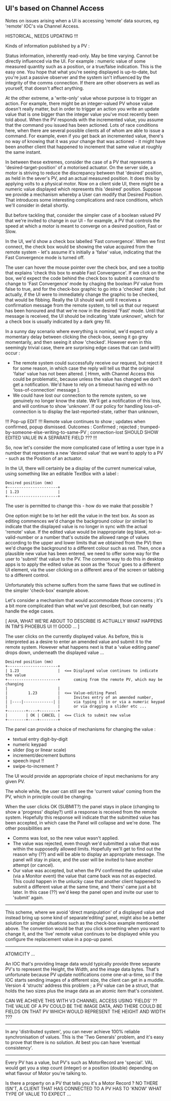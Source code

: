 ﻿## UI's based on Channel Access

Notes on issues arising when a UI is accessing 'remote' data sources, eg 'remote' IOC's via Channel Access.

HISTORICAL, NEEDS UPDATING !!!

Kinds of information published by a PV :

Status information, inherently read-only. May be time varying. Cannot be directly influenced via the UI.
For example : numeric value of some measured quantity such as a position, or a true/false indication.
This is the easy one. You hope that what you're seeing displayed is up-to-date, but you're just a passive observer and the system isn't influenced by the integrity of the comms connection. 
If there are other observers as well as yourself, that doesn't affect anything.

At the other extreme, a 'write-only' value whose purpose is to trigger an action.
For example, there might be an integer-valued PV whose value doesn't really matter, but in order to trigger an action you write an update value that is one bigger than the integer value you've most recently been told about. When the PV responds with the incremented value, you assume that the command you issued has been actioned.
Lots of race conditions here, when there are several possible clients all of whom are able to issue a command. For example, even if you get back an incremented value, there's no way of knowing that it was *your* change that was actioned - it might have been another client that happened to increment that same value at roughly the same instant.

In between these extremes, consider the case of a PV that represents a 'desired-target-position' of a motorised actuator. On the server side, a motor is striving to reduce the discrepancy between that 'desired' position, as held in the sever's PV,  and an actual measured position. It does this by applying volts to a physical motor. Now on a client side UI, there might be a numeric value displayed which represents this 'desired' position. Suppose we provide a mechanism whereby a User can modify that Desired Position. That introduces some interesting complications and race conditions, which we'll consider in detail shortly. 
    
But before tackling that, consider the simpler case of a boolean valued PV that we're invited to change in our UI - for example, a PV that controls the speed at which a motor is meant to converge on a desired position, Fast or Slow.

In the UI, we'd show a check box labelled 'Fast convergence'. When we first connect, the check box would be showing the value acquired from the remote system - let's assume it's initially a 'false' value, indicating that the Fast Convergence mode is turned off.

The user can hover the mouse pointer over the check box, and see a tooltip that explains 'check this box to enable Fast Convergence'. If we click on the box, we'd expect the code behind the check box to submit a command to change to 'Fast Convergence' mode by chaging the boolean PV value from false to true, and for the check-box graphic to go into a 'checked' state ; but actually, if the UI were to immediately change the graphic to be checked, that would be fibbing. Really the UI should wait until it receives a confirmation message from the remote system, to tell us that our request has been honoured and that we're now in the desired 'Fast' mode. Until that message is received, the UI should be indicating 'state unknown', which for a check box is usually indicated by a dark grey fill.

In a sunny day scenario where everything is nominal, we'd expect only a momentary delay between clicking the check-box, seeing it go grey momentarily, and then seeing it show 'checked'.
However even in this seemingly trivial case, there are surprising edge cases that can (and will!) occur :
 - The remote system could successfully receive our request, but reject it for some reason, in which case the reply will tell us that the original 'false' value has not been altered. [ Hmm, with Channel Access this could be problematic, because unless the value has changed we don't get a notification. We'd have to rely on a timeout having ed with no 'loss-of-connection' message ].
 - We could have lost our connection to the remote system, so we genuinely no longer know the state. We'll get a notification of this loss, and will continue to show 'unknown'. If our policy for handling loss-of-connection is to display the last-reported-state, rather than unknown, 

!!! Pop-up EDIT !!!
Remote value continues to show ; updates when confirmed, popup dismissed.
Outcomes :
Confirmed ; rejected ; trumped-by-someone-else-writing-to-same-PV ; connection-lost
SHOULD SHOW EDITED VALUE IN A SEPARATE FIELD ??? !!!

So, now let's consider the more complicated case of letting a user type in a number that represents a new 'desired value' that we want to apply to a PV - such as the Position of an actuator.

In the UI, there will certainly be a display of the current numerical value, using something like an editable TextBox with a label :

    Desired position (mm)
    +----------------------+
    | 1.23                 |
    +----------------------+

The user is permitted to change this - how do we make that possible ?

One option might be to let her edit the value in the text box. As soon as editing commences we'd change the background colour (or similar) to indicate that the displayed value is no longer in sync with the actual 'remote' value. If the edited value would be inappropriate (eg blank, not-a-valid-number or a number that's outside the allowed range of values according to the upper and lower limits that we obtained from the PV) then we'd change the background to a different colour such as red. Then, once a plausible new value has been entered, we need to offer some way for the user to 'submit' that value to the PV. The common way to do this in desktop apps is to apply the edited value as soon as the 'focus' goes to a different UI element, via the user clicking on a different area of the screen or tabbing to a different control.

Unfortunately this scheme suffers from the same flaws that we outlined in the simpler 'check-box' example above.

Let's consider a mechanism that would accommodate those concerns ; it's a bit more complicated than what we've just described, but can neatly handle the edge cases.

[ AHA, WHAT WE'RE ABOUT TO DESCRIBE IS ACTUALLY WHAT HAPPENS IN TIM'S PHOEBUS UI !!! GOOD ... ]

The user clicks on the currently displayed value. As before, this is interpreted as a desire to enter an amended value and submit it to the remote system. However what happens next is that a 'value editing panel' drops down, underneath the displayed value ...

    Desired position (mm)
    +----------------------+
    | 1.23                 |  <== Displayed value continues to indicate the value
    +----------------------+      coming from the remote PV, which may be changing
    |                      |
    |         1.23         |  <== Value-editing Panel
    |                      |      Invites entry of an amended number,
    | |----|-------------| |      via typing it in or via a numeric keypad
    |                      |      or via dragging a slider etc ...
    +--------+----+--------+
    |        | OK | CANCEL |  <== Click to submit new value
    +--------+----+--------+

The panel can provide a choice of mechanisms for changing the value :
 - textual entry digit-by-digit
 - numeric keypad
 - slider (log or linear scale)
 - increment/decrement buttons
 - speech input !!
 - swipe-to-increment ?

The UI would provide an appropriate choice of input mechanisms for any given PV.

The whole while, the user can still see the 'current value' coming from the PV, which in principle could be changing.

When the user clicks OK (SUBMIT?) the panel stays in place (changing to show a 'progress' display?) until a response is received from the remote system. Hopefully this response will indicate that the submitted value has been accepted, in which case the Panel will collapse and we're done.
The other possibilities are
 - Comms was lost, so the new value wasn't applied.
 - The value was rejected, even though we'd submitted a value that was within the supposedly allowed limits. Hopefully we'll get to find out the reason why (??) and will be able to display an appropriate message. The panel will stay in place, and the user will be invited to have another attempt (or cancel).
 - Our value was accepted, but when the PV confirmed the updated value (via a Monitor event) the value that came back was not as expected. This could happen in the unlucky case that another client happened to submit a different value at the same time, and 'theirs' came just a bit later.
   In this case (??) we'd keep the panel open and invite our user to 'submit' again.

  ----------------------------

This scheme, where we avoid 'direct manipulation' of a displayed value and instead bring up some kind of  separate'editing' panel, might also be a better solution for simpler situations such as the check-box example mentioned above. The convention would be that you click something when you want to change it, and the 'live' remote value continues to be displayed while you configure the replacement value in a pop-up panel.

  -------------------------------

ATOMICITY ...

An IOC that's providing Image data would typically provide three separate PV's to represent the Height, the Width, and the image data bytes. That's unfortunate because PV update notifications come one-at-a-time, so if the IOC starts sending images of a different size, the client can get in a muddle. Version 4 'structs' address this problem ; a PV value can be a struct, that holds the two sizes plus the image data as an atomic item that's consistent.

CAN WE ACHIEVE THIS WITH V3 CHANNEL ACCESS USING 'FIELDS' ??
THE VALUE OF A PV COULD BE THE IMAGE DATA, AND THERE COULD BE FIELDS
 ON THAT PV WHICH WOULD REPRESENT THE HEIGHT AND WIDTH ???

-----------------------------

In any 'distributed system', you can never achieve 100% reliable synchronisation of values. This is the 'Two Generals' problem, and it's easy to prove that there is no solution. At best you can have 'eventual consistency'.

-----------------------

Every PV has a value, but PV's such as MotorRecord are 'special'.
VAL would get you a step count (integer) or a position (double) depending on what flavour of Motor you're talking to.

Is there a property on a PV that tells you it's a Motor Record ?
NO THERE ISN'T, A CLIENT THAT HAS CONNECTED TO A PV HAS TO 'KNOW' WHAT TYPE OF VALUE TO EXPECT ...












